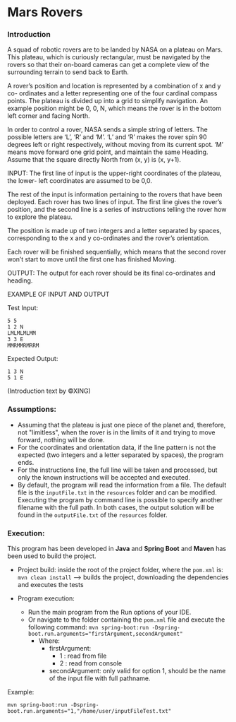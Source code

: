 # Mars Rovers

### Introduction

A squad of robotic rovers are to be landed by NASA on a plateau on Mars. This plateau, which is curiously rectangular, must be navigated by the rovers so that their on-board cameras can get a complete view of the surrounding terrain to send back to Earth.

A rover’s position and location is represented by a combination of x and y co- ordinates and a letter representing one of the four cardinal compass points. The plateau is divided up into a grid to simplify navigation. An example position might be 0, 0, N, which means the rover is in the bottom left corner and facing North.

In order to control a rover, NASA sends a simple string of letters. The possible letters are ‘L’, ‘R’ and ‘M’. ‘L’ and ‘R’ makes the rover spin 90 degrees left or right respectively, without moving from its current spot. ‘M’ means move forward one grid point, and maintain the same Heading.
 
Assume that the square directly North from (x, y) is (x, y+1).

INPUT:
The first line of input is the upper-right coordinates of the plateau, the lower- left coordinates are assumed to be 0,0.

The rest of the input is information pertaining to the rovers that have been deployed. Each rover has two lines of input. The first line gives the rover’s position, and the second line is a series of instructions telling the rover how to explore the plateau.

The position is made up of two integers and a letter separated by spaces, corresponding to the x and y co-ordinates and the rover’s orientation.

Each rover will be finished sequentially, which means that the second rover won’t start to move until the first one has finished Moving.

OUTPUT:
The output for each rover should be its final co-ordinates and heading.

EXAMPLE OF INPUT AND OUTPUT

Test Input:
```
5 5
1 2 N
LMLMLMLMM
3 3 E
MMRMMRMRRM
```
Expected Output:
```
1 3 N
5 1 E
```

(Introduction text by &copy;XING)

### Assumptions:
- Assuming that the plateau is just one piece of the planet and, therefore, not "limitless", when the rover is in the limits of it and trying to move forward, nothing will be done.
- For the coordinates and orientation data, if the line pattern is not the expected (two integers and a letter separated by spaces), the program ends.
- For the instructions line, the full line will be taken and processed, but only the known instructions will be accepted and executed.
- By default, the program will read the information from a file. The default file is the `inputFile.txt` in the `resources` folder and can be modified. Executing the program by command line is possible to specify another filename with the full path. In both cases, the output solution will be found in the `outputFile.txt` of the `resources` folder.

### Execution:
This program has been developed in **Java** and **Spring Boot** and **Maven** has been used to build the project.

- Project build: inside the root of the project folder, where the `pom.xml` is:
		```mvn clean install``` --> builds the project, downloading the dependencies and executes the tests

- Program execution:
  - Run the main program from the Run options of your IDE.
  - Or navigate to the folder containing the `pom.xml` file and execute the following command:
	```mvn spring-boot:run -Dspring-boot.run.arguments="firstArgument,secondArgument"```
	* Where:
		* firstArgument:
			- 1 : read from file
			- 2 : read from console
		* secondArgument: only valid for option 1, should be the name of the input file with full pathname.

Example:

```mvn spring-boot:run -Dspring-boot.run.arguments="1,"/home/user/inputFileTest.txt"```
